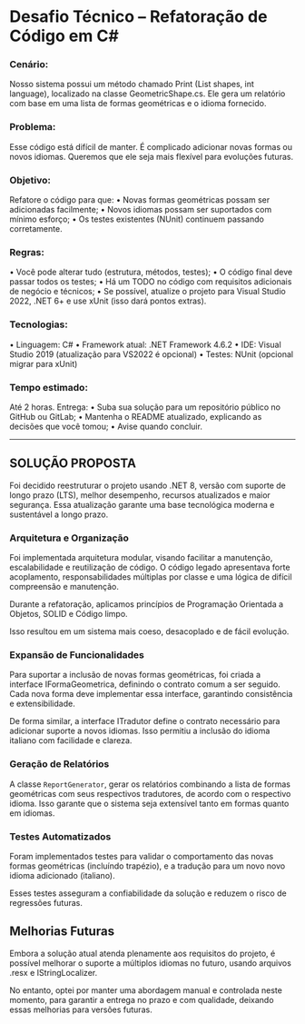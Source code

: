 # Desafio Técnico – Refatoração de Código em C#

### Cenário:
Nosso sistema possui um método chamado Print (List<GeometricShape> shapes, int language), localizado na classe GeometricShape.cs.
Ele gera um relatório com base em uma lista de formas geométricas e o idioma fornecido.

### Problema:
Esse código está difícil de manter. É complicado adicionar novas formas ou novos idiomas.
Queremos que ele seja mais flexível para evoluções futuras.

### Objetivo:
Refatore o código para que:
• Novas formas geométricas possam ser adicionadas facilmente;
• Novos idiomas possam ser suportados com mínimo esforço;
• Os testes existentes (NUnit) continuem passando corretamente.

### Regras:
• Você pode alterar tudo (estrutura, métodos, testes);
• O código final deve passar todos os testes;
• Há um TODO no código com requisitos adicionais de negócio e técnicos;
• Se possível, atualize o projeto para Visual Studio 2022, .NET 6+ e use xUnit (isso dará pontos extras).

### Tecnologias:
• Linguagem: C#
• Framework atual: .NET Framework 4.6.2
• IDE: Visual Studio 2019 (atualização para VS2022 é opcional)
• Testes: NUnit (opcional migrar para xUnit)

### Tempo estimado:
Até 2 horas.
Entrega:
• Suba sua solução para um repositório público no GitHub ou GitLab;
• Mantenha o README atualizado, explicando as decisões que você tomou;
• Avise quando concluir.

-------

## SOLUÇÃO PROPOSTA

Foi decidido reestruturar o projeto usando .NET 8, versão com suporte de longo prazo (LTS), melhor desempenho, recursos atualizados e maior segurança.
Essa atualização garante uma base tecnológica moderna e sustentável a longo prazo.

### Arquitetura e Organização

Foi implementada arquitetura modular, visando facilitar a manutenção, escalabilidade e reutilização de código.
O código legado apresentava forte acoplamento, responsabilidades múltiplas por classe e uma lógica de difícil compreensão e manutenção.

Durante a refatoração, aplicamos princípios de Programação Orientada a Objetos, SOLID e Código limpo.

Isso resultou em um sistema mais coeso, desacoplado e de fácil evolução.

### Expansão de Funcionalidades

Para suportar a inclusão de novas formas geométricas, foi criada a interface IFormaGeometrica, definindo o contrato comum a ser seguido.
Cada nova forma deve implementar essa interface, garantindo consistência e extensibilidade.

De forma similar, a interface ITradutor define o contrato necessário para adicionar suporte a novos idiomas.
Isso permitiu a inclusão do idioma italiano com facilidade e clareza.

### Geração de Relatórios

A classe `ReportGenerator`, gerar os relatórios combinando a lista de formas geométricas com seus respectivos tradutores, de acordo com o respectivo idioma.
Isso garante que o sistema seja extensível tanto em formas quanto em idiomas.

### Testes Automatizados

Foram implementados testes para validar o comportamento das novas formas geométricas (incluíndo trapézio), 
e a tradução para um novo novo idioma adicionado (italiano).

Esses testes asseguram a confiabilidade da solução e reduzem o risco de regressões futuras.


## Melhorias Futuras

Embora a solução atual atenda plenamente aos requisitos do projeto, é possível melhorar o suporte a múltiplos idiomas no futuro, usando arquivos .resx e IStringLocalizer.

No entanto, optei por manter uma abordagem manual e controlada neste momento, para garantir a entrega no prazo e com qualidade, deixando essas melhorias para versões futuras.
